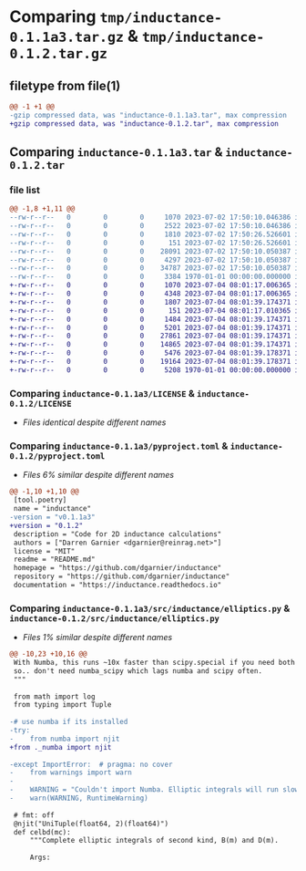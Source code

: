 # Comparing `tmp/inductance-0.1.1a3.tar.gz` & `tmp/inductance-0.1.2.tar.gz`

## filetype from file(1)

```diff
@@ -1 +1 @@
-gzip compressed data, was "inductance-0.1.1a3.tar", max compression
+gzip compressed data, was "inductance-0.1.2.tar", max compression
```

## Comparing `inductance-0.1.1a3.tar` & `inductance-0.1.2.tar`

### file list

```diff
@@ -1,8 +1,11 @@
--rw-r--r--   0        0        0     1070 2023-07-02 17:50:10.046386 inductance-0.1.1a3/LICENSE
--rw-r--r--   0        0        0     2522 2023-07-02 17:50:10.046386 inductance-0.1.1a3/README.md
--rw-r--r--   0        0        0     1810 2023-07-02 17:50:26.526601 inductance-0.1.1a3/pyproject.toml
--rw-r--r--   0        0        0      151 2023-07-02 17:50:26.526601 inductance-0.1.1a3/src/inductance/__init__.py
--rw-r--r--   0        0        0    28091 2023-07-02 17:50:10.050387 inductance-0.1.1a3/src/inductance/elliptics.py
--rw-r--r--   0        0        0     4297 2023-07-02 17:50:10.050387 inductance-0.1.1a3/src/inductance/filaments.py
--rw-r--r--   0        0        0    34787 2023-07-02 17:50:10.050387 inductance-0.1.1a3/src/inductance/inductance.py
--rw-r--r--   0        0        0     3384 1970-01-01 00:00:00.000000 inductance-0.1.1a3/PKG-INFO
+-rw-r--r--   0        0        0     1070 2023-07-04 08:01:17.006365 inductance-0.1.2/LICENSE
+-rw-r--r--   0        0        0     4348 2023-07-04 08:01:17.006365 inductance-0.1.2/README.md
+-rw-r--r--   0        0        0     1807 2023-07-04 08:01:39.174371 inductance-0.1.2/pyproject.toml
+-rw-r--r--   0        0        0      151 2023-07-04 08:01:17.010365 inductance-0.1.2/src/inductance/__init__.py
+-rw-r--r--   0        0        0     1484 2023-07-04 08:01:39.174371 inductance-0.1.2/src/inductance/_numba.py
+-rw-r--r--   0        0        0     5201 2023-07-04 08:01:39.174371 inductance-0.1.2/src/inductance/coils.py
+-rw-r--r--   0        0        0    27861 2023-07-04 08:01:39.174371 inductance-0.1.2/src/inductance/elliptics.py
+-rw-r--r--   0        0        0    14865 2023-07-04 08:01:39.174371 inductance-0.1.2/src/inductance/filaments.py
+-rw-r--r--   0        0        0     5476 2023-07-04 08:01:39.178371 inductance-0.1.2/src/inductance/mutual.py
+-rw-r--r--   0        0        0    19164 2023-07-04 08:01:39.178371 inductance-0.1.2/src/inductance/self.py
+-rw-r--r--   0        0        0     5208 1970-01-01 00:00:00.000000 inductance-0.1.2/PKG-INFO
```

### Comparing `inductance-0.1.1a3/LICENSE` & `inductance-0.1.2/LICENSE`

 * *Files identical despite different names*

### Comparing `inductance-0.1.1a3/pyproject.toml` & `inductance-0.1.2/pyproject.toml`

 * *Files 6% similar despite different names*

```diff
@@ -1,10 +1,10 @@
 [tool.poetry]
 name = "inductance"
-version = "v0.1.1a3"
+version = "0.1.2"
 description = "Code for 2D inductance calculations"
 authors = ["Darren Garnier <dgarnier@reinrag.net>"]
 license = "MIT"
 readme = "README.md"
 homepage = "https://github.com/dgarnier/inductance"
 repository = "https://github.com/dgarnier/inductance"
 documentation = "https://inductance.readthedocs.io"
```

### Comparing `inductance-0.1.1a3/src/inductance/elliptics.py` & `inductance-0.1.2/src/inductance/elliptics.py`

 * *Files 1% similar despite different names*

```diff
@@ -10,23 +10,16 @@
 With Numba, this runs ~10x faster than scipy.special if you need both k and e
 so.. don't need numba_scipy which lags numba and scipy often.
 """
 
 from math import log
 from typing import Tuple
 
-# use numba if its installed
-try:
-    from numba import njit
+from ._numba import njit
 
-except ImportError:  # pragma: no cover
-    from warnings import warn
-
-    WARNING = "Couldn't import Numba. Elliptic integrals will run slower than expected."
-    warn(WARNING, RuntimeWarning)
 
 # fmt: off
 @njit("UniTuple(float64, 2)(float64)")
 def celbd(mc):
     """Complete elliptic integrals of second kind, B(m) and D(m).
 
     Args:
```

